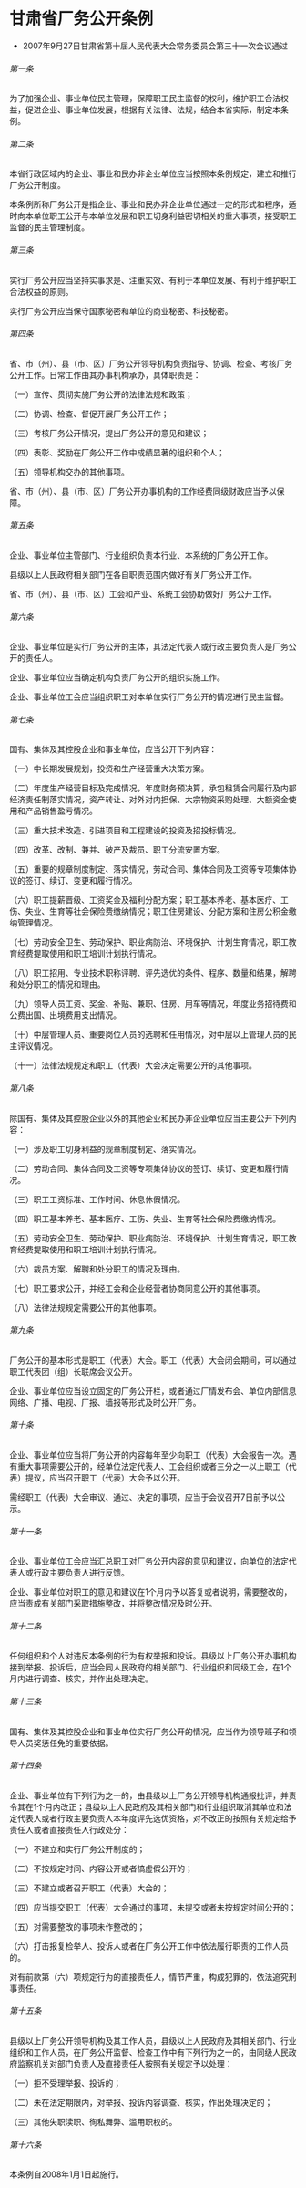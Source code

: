 # 甘肃省厂务公开条例

- 2007年9月27日甘肃省第十届人民代表大会常务委员会第三十一次会议通过

<!-- INFO END -->

###### 第一条

为了加强企业、事业单位民主管理，保障职工民主监督的权利，维护职工合法权益，促进企业、事业单位发展，根据有关法律、法规，结合本省实际，制定本条例。

###### 第二条

本省行政区域内的企业、事业和民办非企业单位应当按照本条例规定，建立和推行厂务公开制度。

本条例所称厂务公开是指企业、事业和民办非企业单位通过一定的形式和程序，适时向本单位职工公开与本单位发展和职工切身利益密切相关的重大事项，接受职工监督的民主管理制度。

###### 第三条

实行厂务公开应当坚持实事求是、注重实效、有利于本单位发展、有利于维护职工合法权益的原则。

实行厂务公开应当保守国家秘密和单位的商业秘密、科技秘密。

###### 第四条

省、市（州）、县（市、区）厂务公开领导机构负责指导、协调、检查、考核厂务公开工作。日常工作由其办事机构承办，具体职责是：

（一）宣传、贯彻实施厂务公开的法律法规和政策；

（二）协调、检查、督促开展厂务公开工作；

（三）考核厂务公开情况，提出厂务公开的意见和建议；

（四）表彰、奖励在厂务公开工作中成绩显著的组织和个人；

（五）领导机构交办的其他事项。

省、市（州）、县（市、区）厂务公开办事机构的工作经费同级财政应当予以保障。

###### 第五条

企业、事业单位主管部门、行业组织负责本行业、本系统的厂务公开工作。

县级以上人民政府相关部门在各自职责范围内做好有关厂务公开工作。

省、市（州）、县（市、区）工会和产业、系统工会协助做好厂务公开工作。

###### 第六条

企业、事业单位是实行厂务公开的主体，其法定代表人或行政主要负责人是厂务公开的责任人。

企业、事业单位应当确定机构负责厂务公开的组织实施工作。

企业、事业单位工会应当组织职工对本单位实行厂务公开的情况进行民主监督。

###### 第七条

国有、集体及其控股企业和事业单位，应当公开下列内容：

（一）中长期发展规划，投资和生产经营重大决策方案。

（二）年度生产经营目标及完成情况，年度财务预决算，承包租赁合同履行及内部经济责任制落实情况，资产转让、对外对内担保、大宗物资采购处理、大额资金使用和产品销售盈亏情况。

（三）重大技术改造、引进项目和工程建设的投资及招投标情况。

（四）改革、改制、兼并、破产及裁员、职工分流安置方案。

（五）重要的规章制度制定、落实情况，劳动合同、集体合同及工资等专项集体协议的签订、续订、变更和履行情况。

（六）职工提薪晋级、工资奖金及福利分配方案；职工基本养老、基本医疗、工伤、失业、生育等社会保险费缴纳情况；职工住房建设、分配方案和住房公积金缴纳管理情况。

（七）劳动安全卫生、劳动保护、职业病防治、环境保护、计划生育情况，职工教育经费提取使用和职工培训计划执行情况。

（八）职工招用、专业技术职称评聘、评先选优的条件、程序、数量和结果，解聘和处分职工的情况和理由。

（九）领导人员工资、奖金、补贴、兼职、住房、用车等情况，年度业务招待费和公费出国、出境费用支出情况。

（十）中层管理人员、重要岗位人员的选聘和任用情况，对中层以上管理人员的民主评议情况。

（十一）法律法规规定和职工（代表）大会决定需要公开的其他事项。

###### 第八条

除国有、集体及其控股企业以外的其他企业和民办非企业单位应当主要公开下列内容：

（一）涉及职工切身利益的规章制度制定、落实情况。

（二）劳动合同、集体合同及工资等专项集体协议的签订、续订、变更和履行情况。

（三）职工工资标准、工作时间、休息休假情况。

（四）职工基本养老、基本医疗、工伤、失业、生育等社会保险费缴纳情况。

（五）劳动安全卫生、劳动保护、职业病防治、环境保护、计划生育情况，职工教育经费提取使用和职工培训计划执行情况。

（六）裁员方案、解聘和处分职工的情况及理由。

（七）职工要求公开，并经工会和企业经营者协商同意公开的其他事项。

（八）法律法规规定需要公开的其他事项。

###### 第九条

厂务公开的基本形式是职工（代表）大会。职工（代表）大会闭会期间，可以通过职工代表团（组）长联席会议公开。

企业、事业单位应当设立固定的厂务公开栏，或者通过厂情发布会、单位内部信息网络、广播、电视、厂报、墙报等形式及时公开厂务。

###### 第十条

企业、事业单位应当将厂务公开的内容每年至少向职工（代表）大会报告一次。遇有重大事项需要公开的，经单位法定代表人、工会组织或者三分之一以上职工（代表）提议，应当召开职工（代表）大会予以公开。

需经职工（代表）大会审议、通过、决定的事项，应当于会议召开7日前予以公示。

###### 第十一条

企业、事业单位工会应当汇总职工对厂务公开内容的意见和建议，向单位的法定代表人或行政主要负责人进行反馈。

企业、事业单位对职工的意见和建议在1个月内予以答复或者说明，需要整改的，应当责成有关部门采取措施整改，并将整改情况及时公开。

###### 第十二条

任何组织和个人对违反本条例的行为有权举报和投诉。县级以上厂务公开办事机构接到举报、投诉后，应当会同人民政府的相关部门、行业组织和同级工会，在1个月内进行调查、核实，并作出处理决定。

###### 第十三条

国有、集体及其控股企业和事业单位实行厂务公开的情况，应当作为领导班子和领导人员奖惩任免的重要依据。

###### 第十四条

企业、事业单位有下列行为之一的，由县级以上厂务公开领导机构通报批评，并责令其在1个月内改正；县级以上人民政府及其相关部门和行业组织取消其单位和法定代表人或者行政主要负责人本年度评先选优资格，对不改正的按照有关规定给予责任人或者直接责任人行政处分：

（一）不建立和实行厂务公开制度的；

（二）不按规定时间、内容公开或者搞虚假公开的；

（三）不建立或者召开职工（代表）大会的；

（四）应当提交职工（代表）大会通过的事项，未提交或者未按规定时间公开的；

（五）对需要整改的事项未作整改的；

（六）打击报复检举人、投诉人或者在厂务公开工作中依法履行职责的工作人员的。

对有前款第（六）项规定行为的直接责任人，情节严重，构成犯罪的，依法追究刑事责任。

###### 第十五条

县级以上厂务公开领导机构及其工作人员，县级以上人民政府及其相关部门、行业组织和工作人员，在厂务公开监督、检查工作中有下列行为之一的，由同级人民政府监察机关对部门负责人及直接责任人按照有关规定予以处理：

（一）拒不受理举报、投诉的；

（二）未在法定期限内，对举报、投诉内容调查、核实，作出处理决定的；

（三）其他失职渎职、徇私舞弊、滥用职权的。

###### 第十六条

本条例自2008年1月1日起施行。
